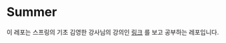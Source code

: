 # Summer
이 레포는 스프링의 기초 김영한 강사님의 강의인 [링크](https://www.inflearn.com/course/%EC%8A%A4%ED%94%84%EB%A7%81-%EC%9E%85%EB%AC%B8-%EC%8A%A4%ED%94%84%EB%A7%81%EB%B6%80%ED%8A%B8) 를 보고 공부하는 레포입니다.

